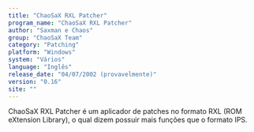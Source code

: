 ```yaml
---
title: "ChaoSaX RXL Patcher"
program_name: "ChaoSaX RXL Patcher"
author: "Saxman e Chaos"
group: "ChaoSaX Team"
category: "Patching"
platform: "Windows"
system: "Vários"
language: "Inglês"
release_date: "04/07/2002 (provavelmente)"
version: "0.16"
site: ""
---
```

ChaoSaX RXL Patcher é um aplicador de patches no formato RXL (ROM eXtension Library), o qual dizem possuir mais funções que o formato IPS.
